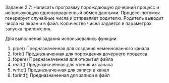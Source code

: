 Задание 2.7: Написать программу порождающую дочерний процесс и использующую однонаправленный обмен данными. Процесс-потомок генерирует случайные числа и отправляет родителю. Родитель выводит числа на экран и в файл. Количество чисел задаётся в параметрах запуска приложения.

Для выполнения задания использовались функции:
1. pipe()	Предназначенная для создания неменнованного канала
2. fork()	Предназначенная для порождения дочернего процесса
3. fopen()	Предназначенная для открытия файла
4. read()	Предназначенная для чтения из канала
5. write()	Предназначенная для записи в канал
6. fprintf()	Предназначенная для записи в файл
